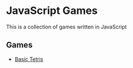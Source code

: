# JavaScript Games
This is a collection of games written in JavaScript

## Games
* [Basic Tetris](basic-tetris)
